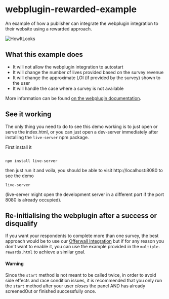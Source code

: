 # webplugin-rewarded-example
An example of how a publisher can integrate the webplugin integration to their website using a rewarded approach.

![HowItLooks](https://user-images.githubusercontent.com/4293389/47730087-1ca4b300-dc6a-11e8-8fab-0ce940c60321.png)

## What this example does
- It will not allow the webplugin integration to autostart
- It will change the number of lives provided based on the survey revenue
- It will change the approximate LOI (if provided by the survey) shown to the user
- It will handle the case where a survey is not available

More information can be found [on the webplugin documentation](https://www.pollfish.com/docs/webplugin).

## See it working

The only thing you need to do to see this demo working is to just open or serve the index.html,
or you can just open a dev-server immediately after installing the `live-server` npm package.

First install it
```shell

npm install live-server
```

then just run it and voila, you should be able to visit http://localhost:8080 to see the demo
```shell
live-server
```

(live-server might open the development server in a different port if the port 8080 is already occupied).

## Re-initialising the webplugin after a success or disqualify

If you want your respondents to complete more than one survey, the best approach would be to use our [Offerwall Integration](https://www.pollfish.com/docs/offerwall) but if for any reason you don't want to enable it, you can use the example provided in the `multiple-rewards.html` to achieve a similar goal.

#### Warning

Since the `start` method is not meant to be called twice, in order to avoid side effects and race condition issues, it is recommended that you only run the `start` method after your user _closes_ the panel AND has already screenedOut or finished successfully once.

